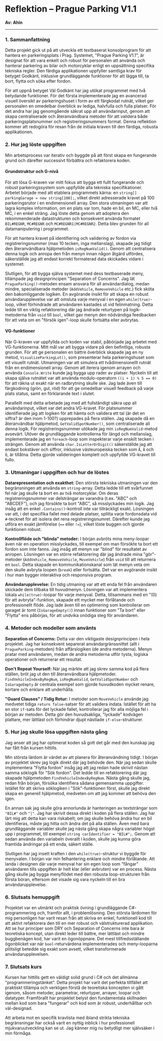 # Reflektion – Prague Parking V1.1
**Av: Ahin**

---

### 1. Sammanfattning
Detta projekt gick ut på att utveckla ett textbaserat konsolprogram för att hantera en parkeringsplats i Prag. Systemet, "Prague Parking V1.1", är designat för att vara enkelt och robust för personalen att använda och hanterar parkering av bilar och motorcyklar enligt en uppsättning specifika tekniska regler. Den färdiga applikationen uppfyller samtliga krav för betyget Godkänt, inklusive grundläggande funktioner för att lägga till, ta bort, flytta och söka efter fordon.

För att uppnå betyget Väl Godkänt har jag utökat programmet med två betydande funktioner. För det första implementerade jag en avancerad visuell översikt av parkeringshuset i form av ett färgkodat rutnät, vilket ger personalen en omedelbar överblick av lediga, halvfulla och fulla platser. För det andra har jag genomgående säkrat upp all användarinput, genom att skapa centraliserade och återanvändbara metoder för att validera både parkeringsplatsnummer och registreringsnummers format. Denna reflektion kommer att redogöra för resan från de initiala kraven till den färdiga, robusta applikationen.

### 2. Hur jag löste uppgiften
Min arbetsprocess var iterativ och byggde på att först skapa en fungerande grund och därefter successivt förbättra och refaktorera koden.

#### Grundstruktur och G-nivå
För att lösa G-kraven var mitt fokus att bygga ett fullt fungerande och robust parkeringssystem som uppfyllde alla tekniska specifikationer. Arbetet började med att etablera programmets kärna: en `string[] parkingGarage = new string[100];`, vilket direkt adresserade kravet på 100 parkeringsrutor i en endimensionell array. Den stora utmaningen var att lagra komplex information, om en plats var tom, hade en bil, en MC, eller två MC, i en enkel sträng. Jag löste detta genom att adoptera den rekommenderade datastrukturen och konsekvent använda formatet `BIL#REGNR`, `MC#REGNR` och `MC#REGNR1|MC#REGNR2`. Detta blev grunden för all datamanipulering i programmet.

För att hantera kravet på identifiering och validering av fordon via registreringsnummer (max 10 tecken, inga mellanslag), skapade jag tidigt den återanvändbara hjälpmetoden `isRegNumValid()`. Genom att centralisera denna logik och anropa den från menyn innan någon åtgärd utfördes, säkerställde jag att endast korrekt formaterad data skickades vidare i systemet.

Slutligen, för att bygga själva systemet med dess textbaserade meny, tillämpade jag designprincipen "Separation of Concerns". Jag lät `PragueParking()`-metoden ensam ansvara för all användardialog, medan mindre, specialiserade metoder (`AddVehicle`, `RemoveVehicle` etc.) fick sköta den bakomliggande logiken. En avgörande insikt för att skapa en robust användarupplevelse var att omsluta varje menyval i en egen `while(true)`-loop, vilket förhindrade att användaren kastades ut vid felinmatning. Detta ledde till en viktig refaktorering där jag ändrade returtypen på logik-metoderna från `void` till `bool`, vilket gav menyn den nödvändiga feedbacken för att veta om en "försök igen"-loop skulle fortsätta eller avbrytas.

#### VG-funktioner
När G-kraven var uppfyllda och koden var stabil, påbörjade jag arbetet med VG-funktionerna. Mitt mål var att bygga vidare på den befintliga, robusta grunden. För att ge personalen en bättre överblick skapade jag en ny metod, `VisualizeParkingLot()`, som presenterar hela parkeringshuset som ett visuellt rutnät. Utmaningen var att simulera ett tvådimensionellt rutnät från en endimensionell array. Genom att iterera igenom arrayen och använda `Console.Write` kunde jag bygga upp rader av platser. Nyckeln till att skapa själva rutnätet var att använda modulo-operatorn `((i + 1) % 5 == 0)` för att räkna ut exakt när en radbrytning skulle ske. Jag lade även till färgkodning (grön, gul, röd) för att ge omedelbar visuell feedback på varje plats status, samt en förklarande text i slutet.

Parallellt med detta arbetade jag med att fullständigt säkra upp all användarinput, vilket var det andra VG-kravet. För platsnummer identifierade jag att logiken för att hämta och validera ett tal (är det en siffra? är den inom 1-100?) upprepades på flera ställen. Jag skapade då en återanvändbar hjälpmetod, `GetValidSpotNumber()`, som centraliserade all denna logik. För registreringsnummer utökade jag min `isRegNumValid`-metod avsevärt. Utöver de grundläggande kontrollerna för längd och mellanslag, implementerade jag en `foreach`-loop som inspekterar varje enskilt tecken i strängen. Genom att använda `char.IsLetterOrDigit()` säkerställde jag att endast bokstäver och siffror, inklusive västeuropeiska tecken som `Å`, `Ä` och `Ö`, är tillåtna. Detta gjorde valideringen komplett och uppfyllde VG-kravet till fullo.

### 3. Utmaningar i uppgiften och hur de löstes
**Datarepresentation och exakthet:** Den största tekniska utmaningen var den begränsningen att använda en `string`-array. Detta ledde till ett svårfunnet fel när jag skulle ta bort en av två motorcyklar. Om deras registreringsnummer var delsträngar av varandra (t.ex. "ABC" och "ABCDEF"), och jag försökte ta bort "ABC", så misslyckades min logik. Jag insåg att en enkel `.Contains()`-kontroll inte var tillräckligt exakt. Lösningen var att, i det specifika fallet med delade platser, splitta varje fordonsdata vid `#`-tecknet för att isolera det rena registreringsnumret. Därefter kunde jag utföra en exakt jämförelse (`==` eller `!=`), vilket löste buggen och gjorde funktionen robust.

**Kontrollflöde och "blinda" metoder:** I början avbröts mina meny-loopar även när en operation misslyckades, till exempel om man försökte ta bort ett fordon som inte fanns. Jag insåg att menyn var "blind" för resultatet av anropen. Lösningen var en större refaktorering där jag ändrade mina "gör"-metoder (`AddVehicle`, `RemoveVehicle`, `MoveVehicle`) från `void` till att returnera en `bool`. Detta skapade en kommunikationskanal som lät menyn veta om den skulle avbryta loopen (`break`) eller fortsätta. Det var en avgörande insikt i hur man bygger interaktiva och responsiva program.

**Användarupplevelse:** En tidig utmaning var att ett enda fel från användaren skickade dem tillbaka till huvudmenyn. Lösningen var att implementera lokala `while(true)`-loopar för varje menyval. Detta, tillsammans med en "(0) för att avbryta"-funktion, skapade ett mycket mer förlåtande och professionellt flöde. Jag lade även till en optimering som kontrollerar om garaget är tomt (`IsGarageEmpty()`) innan funktioner som "Ta bort" eller "Flytta" ens påbörjas, för att undvika onödiga steg för användaren.

### 4. Metoder och modeller som använts
**Separation of Concerns:** Detta var den viktigaste designprincipen i hela projektet. Jag har konsekvent separerat användargränssnittet (allt i `PragueParking`-metoden) från affärslogiken (de andra metoderna). Menyn pratar med användaren, medan de andra metoderna utför tysta, logiska operationer och returnerar ett resultat.

**Don't Repeat Yourself:** När jag märkte att jag skrev samma kod på flera ställen, bröt jag ut den till återanvändbara hjälpmetoder. `FindVehicleIndexByRegNum`, `isRegNumValid`, `GetValidSpotNumber` och `IsGarageEmpty` är centrala exempel som gjorde huvudkoden mycket renare, kortare och enklare att underhålla.

**"Guard Clauses" / Tidig Retur:** I metoder som `MoveVehicle` använde jag medvetet tidiga `return false`-satser för att validera indata. Istället för att ha en stor `if`-sats för det lyckade fallet, kontrollerar jag för alla möjliga fel i början av metoden. Detta gör den huvudsakliga, "lyckade" kodvägen plattare, mer lättläst och förhindrar djupt nästlade `if-else`-strukturer.

### 5. Hur jag skulle lösa uppgiften nästa gång
Jag anser att jag har optimerat koden så gott det går med den kunskap jag har fått från kursen hittills.

Min största lärdom är värdet av att planera för återanvändning tidigt. I början av projektet skrev jag logik direkt där jag behövde den. När jag sedan skulle implementera "Flytta fordon" insåg jag att jag redan hade skrivit nästan samma söklogik för "Sök fordon". Det ledde till en refaktorering där jag skapade hjälpmetoden `FindVehicleIndexByRegNum`. Nästa gång skulle jag, redan från början, försöka identifiera sådana gemensamma uppgifter. Istället för att skriva söklogiken i "Sök"-funktionen först, skulle jag direkt skapa en generell hjälpmetod, medveten om att jag kommer att behöva den igen.

En annan sak jag skulle göra annorlunda är hanteringen av textsträngar som `"BIL#"` och `"|"`. Jag har skrivit dessa direkt i koden på flera ställen. Jag har lärt mig att detta kan vara riskabelt; om jag skulle behöva ändra hur en bil identifieras, måste jag hitta och ändra det på alla ställen. Även med bara grundläggande variabler skulle jag nästa gång skapa några variabler högst upp i programmet, till exempel `string carIdentifier = "BIL#";`. Genom att sedan använda den variabeln överallt i koden, skulle jag kunna göra framtida ändringar på ett enda, säkert ställe.

Slutligen har jag insett kraften i den `while(true)`-struktur vi byggde för menyvalen. I början var min felhantering enklare och mindre förlåtande. Att landa i designen där varje menyval har sin egen loop som "fångar" användaren tills uppgiften är helt klar (eller avbruten) var en process. Nästa gång skulle jag bygga menyflödet med den robusta loop-strukturen från första böran, eftersom det visade sig vara nyckeln till en bra användarupplevelse.

### 6. Slutsats hemuppgift
Projektet var en utmärkt och praktisk övning i grundläggande C#-programmering och, framför allt, i problemlösning. Den största lärdomen för mig personligen har varit resan från att skriva en enkel, funktionell kod till att aktivt refaktorera den till en mer robust och välstrukturerad applikation. Att se hur principer som DRY och Separation of Concerns inte bara är teoretiska koncept, utan direkt leder till bättre, mer lättläst och mindre buggbenägen kod, har varit en ögonöppnare. Det mest tillfredsställande ögonblicket var när `bool`-returvärdena implementerades och meny-looparna plötsligt betedde sig exakt som avsett, vilket transformerade användarupplevelsen.

### 7. Slutsats kurs
Kursen har hittills gett en väldigt solid grund i C# och det allmänna "programmeringstänket". Detta projekt har varit det perfekta tillfället att praktiskt tillämpa och verkligen förstå de teoretiska koncepten vi gått igenom, såsom metoder, parametrar, returtyper, arrayer, loopar och datatyper. Framförallt har projektet belyst den fundamentala skillnaden mellan kod som bara "fungerar" och kod som är robust, underhållbar och väl-designad.

Att arbeta mot en specifik kravlista med ibland strikta tekniska begränsningar har också varit en nyttig inblick i hur professionell mjukvaruutveckling kan se ut. Jag känner mig nu betydligt mer självsäker i min förmåga.
